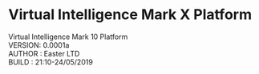 # Virtual Intelligence Mark X Platform
Virtual Intelligence Mark 10 Platform\
VERSION: 0.0001a\
AUTHOR : Easter LTD\
BUILD  : 21:10-24/05/2019
